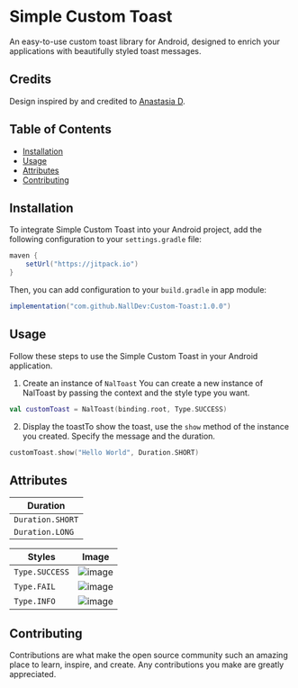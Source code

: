 # Simple Custom Toast

An easy-to-use custom toast library for Android, designed to enrich your applications with beautifully styled toast messages.

## Credits

Design inspired by and credited to [Anastasia D](https://www.figma.com/@anastasia_d). 

## Table of Contents

- [Installation](#installation)
- [Usage](#usage)
- [Attributes](#attributes)
- [Contributing](#contributing)

## Installation

To integrate Simple Custom Toast into your Android project, add the following configuration to your `settings.gradle` file:

```gradle
maven {
    setUrl("https://jitpack.io")
}
```

Then, you can add configuration to your `build.gradle` in app module:
```gradle
implementation("com.github.NallDev:Custom-Toast:1.0.0")
```

## Usage
Follow these steps to use the Simple Custom Toast in your Android application.

1. Create an instance of `NalToast` You can create a new instance of NalToast by passing the context and the style type you want.
```kotlin
val customToast = NalToast(binding.root, Type.SUCCESS)
```

2. Display the toastTo show the toast, use the `show` method of the instance you created. Specify the message and the duration.
```kotlin
customToast.show("Hello World", Duration.SHORT)
```

## Attributes
Duration  |
------------- |
`Duration.SHORT`  |
`Duration.LONG`  |

Styles  | Image
------------- | -------------
`Type.SUCCESS`  | ![image](https://github.com/NallDev/Custom-Toast/assets/90769828/4f4f6f39-edfc-415e-aba7-333b4e2a9459)
`Type.FAIL`  | ![image](https://github.com/NallDev/Custom-Toast/assets/90769828/c4ce252f-ba15-457f-bdc7-f0c326ff04b4)
`Type.INFO`  | ![image](https://github.com/NallDev/Custom-Toast/assets/90769828/6ee81226-f026-46fd-8d7c-3f5a99f829ca)

## Contributing
Contributions are what make the open source community such an amazing place to learn, inspire, and create. Any contributions you make are greatly appreciated.
